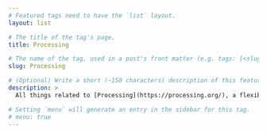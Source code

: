 ```yaml
---
# Featured tags need to have the `list` layout.
layout: list

# The title of the tag's page.
title: Processing

# The name of the tag, used in a post's front matter (e.g. tags: [<slug>]).
slug: Processing

# (Optional) Write a short (~150 characters) description of this featured tag.
description: >
  All things related to [Processing](https://processing.org/), a flexible software sketchbook and a language for learning how to code within the context of the visual arts.

# Setting `menu` will generate an entry in the sidebar for this tag.
# menu: true
---
```

